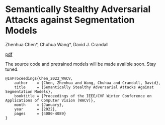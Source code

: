 # Semantically Stealthy Adversarial Attacks against Segmentation Models
Zhenhua Chen*, Chuhua Wang*, David J. Crandall

[pdf](https://openaccess.thecvf.com/content/WACV2022/papers/Chen_Semantically_Stealthy_Adversarial_Attacks_Against_Segmentation_Models_WACV_2022_paper.pdf)

The source code and pretrained models will be made availble soon. Stay tuned.

```
@InProceedings{Chen_2022_WACV,
    author    = {Chen, Zhenhua and Wang, Chuhua and Crandall, David},
    title     = {Semantically Stealthy Adversarial Attacks Against Segmentation Models},
    booktitle = {Proceedings of the IEEE/CVF Winter Conference on Applications of Computer Vision (WACV)},
    month     = {January},
    year      = {2022},
    pages     = {4080-4089}
}
```
